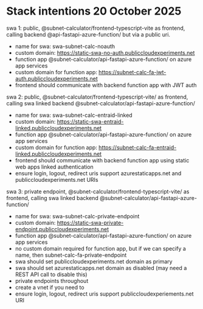 # Stack intentions 20 October 2025

swa 1: public, @subnet-calculator/frontend-typescript-vite as frontend, calling backend @api-fastapi-azure-function/
but via a public uri.

- name for swa: swa-subnet-calc-noauth
- custom domain: <https://static-swa-no-auth.publiccloudexperiments.net>
- function app @subnet-calculator/api-fastapi-azure-function/ on azure app services
- custom domain for function app: <https://subnet-calc-fa-jwt-auth.publiccloudexperiments.net>
- frontend should communicate with backend function app with JWT auth

swa 2: public, @subnet-calculator/frontend-typescript-vite/ as frontend, calling swa linked backend
@subnet-calculator/api-fastapi-azure-function/

- name for swa: swa-subnet-calc-entraid-linked
- custom domain: <https://static-swa-entraid-linked.publiccloudexperiments.net>
- function app @subnet-calculator/api-fastapi-azure-function/ on azure app services
- custom domain for function app: <https://subnet-calc-fa-entraid-linked.publiccloudexperiments.net>
- frontend should communicate with backend function app using static web apps linked authentication
- ensure login, logout, redirect uris support azurestaticapps.net and publiccloudexperiments.net URIs

swa 3: private endpoint, @subnet-calculator/frontend-typescript-vite/ as frontend, calling swa linked backend
@subnet-calculator/api-fastapi-azure-function/

- name for swa: swa-subnet-calc-private-endpoint
- custom domain: <https://static-swa-private-endpoint.publiccloudexperiments.net>
- function app @subnet-calculator/api-fastapi-azure-function/ on azure app services
- no custom domain required for function app, but if we can specify a name, then subnet-calc-fa-private-endpoint
- swa should set publiccloudexperiments.net domain as primary
- swa should set azurestaticapps.net domain as disabled (may need a REST API call to disable this)
- private endpoints throughout
- create a vnet if you need to
- ensure login, logout, redirect uris support publiccloudexperiements.net URI
